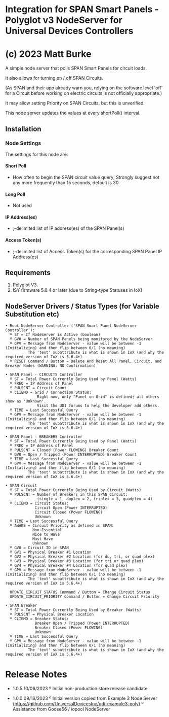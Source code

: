 # Integration for SPAN Smart Panels - Polyglot v3 NodeServer for Universal Devices Controllers
#             (c) 2023 Matt Burke

A simple node server that polls SPAN Smart Panels for circuit loads.

It also allows for turning on / off SPAN Circuits. 

(As SPAN and their app already warn you, relying on the software level 'off' for a Circuit before working on electric circuits is not officially appropriate.)

It may allow setting Priority on SPAN Circuits, but this is unverified.

This node server updates the values at every shortPoll() interval.

## Installation


### Node Settings
The settings for this node are:

#### Short Poll
   * How often to begin the SPAN circuit value query; Strongly suggest not any more frequently than 15 seconds, default is 30
#### Long Poll
   * Not used

#### IP Address(es)
   * ;-delimited list of IP address(es) of the SPAN Panel(s)

#### Access Token(s)
   * ;-delimited list of Access Token(s) for the corresponding SPAN Panel IP Address(es) 


## Requirements

1. Polyglot V3.
2. ISY firmware 5.6.4 or later (due to String-type Statuses in IoX)

## NodeServer Drivers / Status Types (for Variable Substitution etc)
    • Root NodeServer Controller ('SPAN Smart Panel NodeServer Controller'):
      º ST = If NodeServer is Active (boolean)
      º GV0 = Number of SPAN Panels being monitored by the NodeServer
      º GPV = Message from NodeServer - value will be between -1 (Initializing) and then flip between 0/1 (no meaning)
              The 'text' subattribute is what is shown in IoX (and why the required version of IoX is 5.6.4+)
      º RESET Command / Button = Delete And Reset All Panel, Circuit, and Breaker Nodes (WARNING: NO Confirmation)

    • SPAN Panel - CIRCUITS Controller
      º ST = Total Power Currently Being Used by Panel (Watts)
      º FREQ = IP Address of Panel
      º PULSCNT = Circuit Count
      º CLIEMD = Grid / Connection Status:
                  Right now, only "Panel on Grid" is defined; all others show as 'Unknown'. 
                  Visit the UDI forums to help the developer add others.
      º TIME = Last Successful Query
      º GPV = Message from NodeServer - value will be between -1 (Initializing) and then flip between 0/1 (no meaning)
              The 'text' subattribute is what is shown in IoX (and why the required version of IoX is 5.6.4+)

    • SPAN Panel - BREAKERS Controller
      º ST = Total Power Currently Being Used by Panel (Watts)
      º FREQ = IP Address of Panel
      º PULSCNT = Closed (Power FLOWING) Breaker Count
      º GV0 = Open / Tripped (Power INTERRUPTED) Breaker Count
      º TIME = Last Successful Query
      º GPV = Message from NodeServer - value will be between -1 (Initializing) and then flip between 0/1 (no meaning)
              The 'text' subattribute is what is shown in IoX (and why the required version of IoX is 5.6.4+)

    • SPAN Circuit
      º ST = Total Power Currently Being Used by Circuit (Watts)
      º PULSCNT = Number of Breakers in this SPAN Circuit:
                  (single = 1, duplex = 2, triplex = 3, quadplex = 4)
      º CLIEMD = Circuit Status:
                 Circuit Open (Power INTERRUPTED)
                 Circuit Closed (Power FLOWING)
                 Unknown
      º TIME = Last Successful Query
      º AWAKE = Circuit Priority as defined in SPAN:
                Non-Essential
                Nice to Have
                Must Have      
                Unknown
      º GV0 = Circuit ID in SPAN
      º GV1 = Physical Breaker #1 Location
      º GV2 = Physical Breaker #2 Location (for du, tri, or quad plex)
      º GV3 = Physical Breaker #3 Location (for tri or quad plex)
      º GV4 = Physical Breaker #4 Location (for quad plex)
      º GPV = Message from NodeServer - value will be between -1 (Initializing) and then flip between 0/1 (no meaning)
              The 'text' subattribute is what is shown in IoX (and why the required version of IoX is 5.6.4+)      
      
      UPDATE_CIRCUIT_STATUS Command / Button = Change Circuit Status
      UPDATE_CIRCUIT_PRIORITY Command / Button = Change Circuit Priority

    • SPAN Breaker
      º ST = Total Power Currently Being Used by Breaker (Watts)
      º PULSCNT = Physical Breaker Location
      º CLIEMD = Breaker Status:
                 Breaker Open / Tripped (Power INTERRUPTED)
                 Breaker Closed (Power FLOWING)      
                 Unknown
      º TIME = Last Successful Query
      º GPV = Message from NodeServer - value will be between -1 (Initializing) and then flip between 0/1 (no meaning)
              The 'text' subattribute is what is shown in IoX (and why the required version of IoX is 5.6.4+) 

# Release Notes
- 1.0.5 10/06/2023
  º Initial non-production store release candidate
  
- 1.0.0 09/16/2023
  º Initial version copied from Example 3 Node Server (https://github.com/UniversalDevicesInc/udi-example3-poly)
  º Assistance from Goose66 / iopool NodeServer
